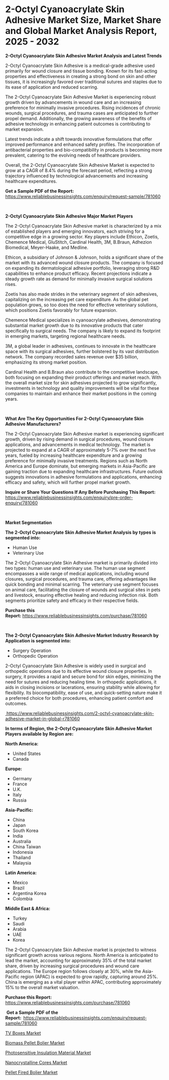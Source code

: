 <p><h1>2-Octyl Cyanoacrylate Skin Adhesive Market Size, Market Share and Global Market Analysis Report, 2025 - 2032</h1></p><p><strong>2-Octyl Cyanoacrylate Skin Adhesive Market Analysis and Latest Trends</strong></p>
<p><p>2-Octyl Cyanoacrylate Skin Adhesive is a medical-grade adhesive used primarily for wound closure and tissue bonding. Known for its fast-acting properties and effectiveness in creating a strong bond on skin and other tissues, it is increasingly favored over traditional sutures and staples due to its ease of application and reduced scarring. </p><p>The 2-Octyl Cyanoacrylate Skin Adhesive Market is experiencing robust growth driven by advancements in wound care and an increasing preference for minimally invasive procedures. Rising incidences of chronic wounds, surgical procedures, and trauma cases are anticipated to further propel demand. Additionally, the growing awareness of the benefits of adhesive technology in enhancing patient outcomes is contributing to market expansion.</p><p>Latest trends indicate a shift towards innovative formulations that offer improved performance and enhanced safety profiles. The incorporation of antibacterial properties and bio-compatibility in products is becoming more prevalent, catering to the evolving needs of healthcare providers. </p><p>Overall, the 2-Octyl Cyanoacrylate Skin Adhesive Market is expected to grow at a CAGR of 8.4% during the forecast period, reflecting a strong trajectory influenced by technological advancements and increasing healthcare expenditures.</p></p>
<p><strong>Get a Sample PDF of the Report:&nbsp;</strong> <a href="https://www.reliablebusinessinsights.com/enquiry/request-sample/781060?utm_campaign=60&utm_medium=2&utm_source=Github&utm_content=ia&utm_term=26032025&utm_id=2-octyl-cyanoacrylate-skin-adhesive">https://www.reliablebusinessinsights.com/enquiry/request-sample/781060</a></p>
<p>&nbsp;</p>
<p><strong>2-Octyl Cyanoacrylate Skin Adhesive Major Market Players</strong></p>
<p><p>The 2-Octyl Cyanoacrylate Skin Adhesive market is characterized by a mix of established players and emerging innovators, each striving for a competitive edge in a growing sector. Key players include Ethicon, Zoetis, Chemence Medical, GluStitch, Cardinal Health, 3M, B.Braun, Adhezion Biomedical, Meyer-Haake, and Medline.</p><p>Ethicon, a subsidiary of Johnson & Johnson, holds a significant share of the market with its advanced wound closure products. The company is focused on expanding its dermatological adhesive portfolio, leveraging strong R&D capabilities to enhance product efficacy. Recent projections indicate a steady growth rate as demand for minimally invasive surgical solutions rises.</p><p>Zoetis has also made strides in the veterinary segment of skin adhesives, capitalizing on the increasing pet care expenditure. As the global pet population grows, so too does the need for effective veterinary solutions, which positions Zoetis favorably for future expansion.</p><p>Chemence Medical specializes in cyanoacrylate adhesives, demonstrating substantial market growth due to its innovative products that cater specifically to surgical needs. The company is likely to expand its footprint in emerging markets, targeting regional healthcare needs.</p><p>3M, a global leader in adhesives, continues to innovate in the healthcare space with its surgical adhesives, further bolstered by its vast distribution network. The company recorded sales revenue over $35 billion, emphasizing its strong market position.</p><p>Cardinal Health and B.Braun also contribute to the competitive landscape, both focusing on expanding their product offerings and market reach. With the overall market size for skin adhesives projected to grow significantly, investments in technology and quality improvements will be vital for these companies to maintain and enhance their market positions in the coming years.</p></p>
<p>&nbsp;</p>
<p><strong>What Are The Key Opportunities For 2-Octyl Cyanoacrylate Skin Adhesive Manufacturers?</strong></p>
<p><p>The 2-Octyl Cyanoacrylate Skin Adhesive market is experiencing significant growth, driven by rising demand in surgical procedures, wound closure applications, and advancements in medical technology. The market is projected to expand at a CAGR of approximately 5-7% over the next five years, fueled by increasing healthcare expenditure and a growing preference for minimally invasive treatments. Regions such as North America and Europe dominate, but emerging markets in Asia-Pacific are gaining traction due to expanding healthcare infrastructures. Future outlook suggests innovations in adhesive formulations and applications, enhancing efficacy and safety, which will further propel market growth.</p></p>
<p><strong>Inquire or Share Your Questions If Any Before Purchasing This Report:</strong> <a href="https://www.reliablebusinessinsights.com/enquiry/pre-order-enquiry/781060?utm_campaign=60&utm_medium=2&utm_source=Github&utm_content=ia&utm_term=26032025&utm_id=2-octyl-cyanoacrylate-skin-adhesive">https://www.reliablebusinessinsights.com/enquiry/pre-order-enquiry/781060</a></p>
<p>&nbsp;</p>
<p><strong>Market Segmentation</strong></p>
<p><strong>The 2-Octyl Cyanoacrylate Skin Adhesive Market Analysis by types is segmented into:</strong></p>
<p><ul><li>Human Use</li><li>Veterinary Use</li></ul></p>
<p><p>The 2-Octyl Cyanoacrylate Skin Adhesive market is primarily divided into two types: human use and veterinary use. The human use segment encompasses a wide range of medical applications, including wound closures, surgical procedures, and trauma care, offering advantages like quick bonding and minimal scarring. The veterinary use segment focuses on animal care, facilitating the closure of wounds and surgical sites in pets and livestock, ensuring effective healing and reducing infection risk. Both segments prioritize safety and efficacy in their respective fields.</p></p>
<p><strong>Purchase this Report:&nbsp;</strong><a href="https://www.reliablebusinessinsights.com/purchase/781060?utm_campaign=60&utm_medium=2&utm_source=Github&utm_content=ia&utm_term=26032025&utm_id=2-octyl-cyanoacrylate-skin-adhesive">https://www.reliablebusinessinsights.com/purchase/781060</a></p>
<p>&nbsp;</p>
<p><strong>The 2-Octyl Cyanoacrylate Skin Adhesive Market Industry Research by Application is segmented into:</strong></p>
<p><ul><li>Surgery Operation</li><li>Orthopedic Operation</li></ul></p>
<p><p>2-Octyl Cyanoacrylate Skin Adhesive is widely used in surgical and orthopedic operations due to its effective wound closure properties. In surgery, it provides a rapid and secure bond for skin edges, minimizing the need for sutures and reducing healing time. In orthopedic applications, it aids in closing incisions or lacerations, ensuring stability while allowing for flexibility. Its biocompatibility, ease of use, and quick-setting nature make it a preferred choice for both procedures, enhancing patient comfort and outcomes.</p></p>
<p><a href="https://www.reliablebusinessinsights.com/2-octyl-cyanoacrylate-skin-adhesive-market-in-global-r781060?utm_campaign=60&utm_medium=2&utm_source=Github&utm_content=ia&utm_term=26032025&utm_id=2-octyl-cyanoacrylate-skin-adhesive">&nbsp;https://www.reliablebusinessinsights.com/2-octyl-cyanoacrylate-skin-adhesive-market-in-global-r781060</a></p>
<p><strong>In terms of Region, the 2-Octyl Cyanoacrylate Skin Adhesive Market Players available by Region are:</strong></p>
<p>
    <p> <strong> North America: </strong>
        <ul>
            <li>United States</li>
            <li>Canada</li>
        </ul>
        </p> 
    <p> <strong> Europe: </strong>
        <ul>
            <li>Germany</li>
            <li>France</li>
            <li>U.K.</li>
            <li>Italy</li>
            <li>Russia</li>
        </ul>
        </p> 
    <p> <strong> Asia-Pacific: </strong>
        <ul>
            <li>China</li>
            <li>Japan</li>
            <li>South Korea</li>
            <li>India</li>
            <li>Australia</li>
            <li>China Taiwan</li>
            <li>Indonesia</li>
            <li>Thailand</li>
            <li>Malaysia</li>
        </ul>
        </p> 
    <p> <strong> Latin America: </strong>
        <ul>
            <li>Mexico</li>
            <li>Brazil</li>
            <li>Argentina Korea</li>
            <li>Colombia</li>
        </ul>
        </p> 
    <p> <strong> Middle East & Africa: </strong>
        <ul>
            <li>Turkey</li>
            <li>Saudi</li>
            <li>Arabia</li>
            <li>UAE</li>
            <li>Korea</li>
        </ul>
    </p>
    </p>
<p><p>The 2-Octyl Cyanoacrylate Skin Adhesive market is projected to witness significant growth across various regions. North America is anticipated to lead the market, accounting for approximately 35% of the total market share, driven by increasing surgical procedures and wound care applications. The Europe region follows closely at 30%, while the Asia-Pacific region (APAC) is expected to grow rapidly, capturing around 25%. China is emerging as a vital player within APAC, contributing approximately 15% to the overall market valuation.</p></p>
<p><strong>Purchase this Report: </strong><a href="https://www.reliablebusinessinsights.com/purchase/781060?utm_campaign=60&utm_medium=2&utm_source=Github&utm_content=ia&utm_term=26032025&utm_id=2-octyl-cyanoacrylate-skin-adhesive">https://www.reliablebusinessinsights.com/purchase/781060</a></p>
<p>&nbsp;<strong>Get a Sample PDF of the Report:&nbsp;&nbsp;</strong><a href="https://www.reliablebusinessinsights.com/enquiry/request-sample/781060?utm_campaign=60&utm_medium=2&utm_source=Github&utm_content=ia&utm_term=26032025&utm_id=2-octyl-cyanoacrylate-skin-adhesive">https://www.reliablebusinessinsights.com/enquiry/request-sample/781060</a></p>
<p><strong></strong></p>
<p><p><a href="https://github.com/alrogikrosa/Market-Research-Report-List-1/blob/main/tv-boxes-market.md?utm_campaign=60&utm_medium=2&utm_source=Github&utm_content=ia&utm_term=26032025&utm_id=2-octyl-cyanoacrylate-skin-adhesive">TV Boxes Market</a></p><p><a href="https://github.com/cavushjla/Market-Research-Report-List-1/blob/main/biomass-pellet-bolier-market.md?utm_campaign=60&utm_medium=2&utm_source=Github&utm_content=ia&utm_term=26032025&utm_id=2-octyl-cyanoacrylate-skin-adhesive">Biomass Pellet Bolier Market</a></p><p><a href="https://github.com/evraltandre36/Market-Research-Report-List-1/blob/main/photosensitive-insulation-material-market.md?utm_campaign=60&utm_medium=2&utm_source=Github&utm_content=ia&utm_term=26032025&utm_id=2-octyl-cyanoacrylate-skin-adhesive">Photosensitive Insulation Material Market</a></p><p><a href="https://github.com/borknyberg/Market-Research-Report-List-1/blob/main/nanocrystalline-cores-market.md?utm_campaign=60&utm_medium=2&utm_source=Github&utm_content=ia&utm_term=26032025&utm_id=2-octyl-cyanoacrylate-skin-adhesive">Nanocrystalline Cores Market</a></p><p><a href="https://github.com/coricnzati/Market-Research-Report-List-1/blob/main/pellet-fired-bolier-market.md?utm_campaign=60&utm_medium=2&utm_source=Github&utm_content=ia&utm_term=26032025&utm_id=2-octyl-cyanoacrylate-skin-adhesive">Pellet Fired Bolier Market</a></p></p>